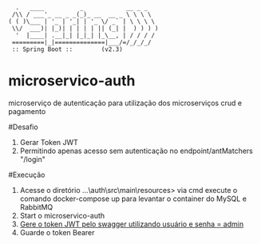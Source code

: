```
  .   ____          _            __ _ _
 /\\ / ___'_ __ _ _(_)_ __  __ _ \ \ \ \
( ( )\___ | '_ | '_| | '_ \/ _` | \ \ \ \
 \\/  ___)| |_)| | | | | || (_| |  ) ) ) )
  '  |____| .__|_| |_|_| |_\__, | / / / /
 =========|_|==============|___/=/_/_/_/
 :: Spring Boot ::        (v2.3)
```

# microservico-auth
microserviço de autenticação para utilização dos microserviços crud e pagamento

#Desafio
1. Gerar Token JWT
2. Permitindo apenas acesso sem autenticação no endpoint/antMatchers "/login" 

#Execução
1. Acesse o diretório ...\auth\src\main\resources> via cmd execute o comando docker-compose up para levantar o container do MySQL e RabbitMQ
2. Start o microservico-auth
3. [Gere o token JWT pelo swagger utilizando usuário e senha = admin](http://localhost:8083/auth/swagger-ui.html#/auth-controller) 
4. Guarde o token Bearer
